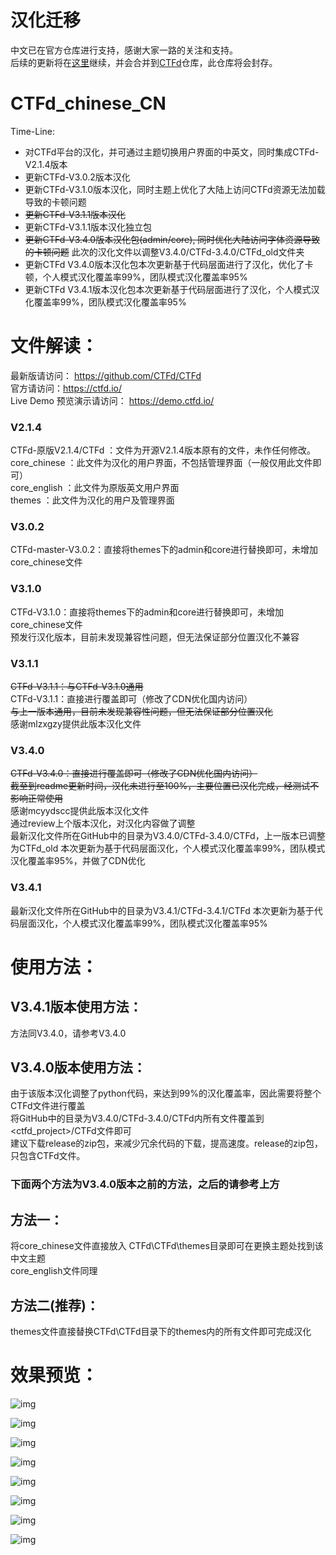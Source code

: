 # 汉化迁移  
中文已在官方仓库进行支持，感谢大家一路的关注和支持。  
后续的更新将在[这里](https://poeditor.com/join/project/p5jhdcrlm7)继续，并会合并到[CTFd](https://github.com/CTFd/CTFd)仓库，此仓库将会封存。  
# CTFd_chinese_CN
Time-Line:
+ 对CTFd平台的汉化，并可通过主题切换用户界面的中英文，同时集成CTFd-V2.1.4版本
+ 更新CTFd-V3.0.2版本汉化
+ 更新CTFd-V3.1.0版本汉化，同时主题上优化了大陆上访问CTFd资源无法加载导致的卡顿问题
+ ~~更新CTFd-V3.1.1版本汉化~~  
+ 更新CTFd-V3.1.1版本汉化独立包  
+ ~~更新CTFd-V3.4.0版本汉化包(admin/core), 同时优化大陆访问字体资源导致的卡顿问题~~ 此次的汉化文件以调整V3.4.0/CTFd-3.4.0/CTFd_old文件夹  
+ 更新CTFd V3.4.0版本汉化包本次更新基于代码层面进行了汉化，优化了卡顿，个人模式汉化覆盖率99%，团队模式汉化覆盖率95%
+ 更新CTFd V3.4.1版本汉化包本次更新基于代码层面进行了汉化，个人模式汉化覆盖率99%，团队模式汉化覆盖率95%

# 文件解读：
最新版请访问： https://github.com/CTFd/CTFd   
官方请访问：https://ctfd.io/    
Live Demo 预览演示请访问： https://demo.ctfd.io/  
### V2.1.4
CTFd-原版V2.1.4/CTFd ：文件为开源V2.1.4版本原有的文件，未作任何修改。  
core_chinese ：此文件为汉化的用户界面，不包括管理界面（一般仅用此文件即可）  
core_english ：此文件为原版英文用户界面  
themes ：此文件为汉化的用户及管理界面  

### V3.0.2
CTFd-master-V3.0.2：直接将themes下的admin和core进行替换即可，未增加core_chinese文件

### V3.1.0
CTFd-V3.1.0：直接将themes下的admin和core进行替换即可，未增加core_chinese文件  
预发行汉化版本，目前未发现兼容性问题，但无法保证部分位置汉化不兼容

### V3.1.1
~~CTFd-V3.1.1：与CTFd-V3.1.0通用~~  
CTFd-V3.1.1：直接进行覆盖即可（修改了CDN优化国内访问）  
~~与上一版本通用，目前未发现兼容性问题，但无法保证部分位置汉化~~  
感谢mlzxgzy提供此版本汉化文件  

### V3.4.0
~~CTFd-V3.4.0：直接进行覆盖即可（修改了CDN优化国内访问）~~  
~~截至到readme更新时间，汉化未进行至100%，主要位置已汉化完成，经测试不影响正常使用~~  
感谢mcyydscc提供此版本汉化文件  
通过review上个版本汉化，对汉化内容做了调整  
最新汉化文件所在GitHub中的目录为V3.4.0/CTFd-3.4.0/CTFd，上一版本已调整为CTFd_old
本次更新为基于代码层面汉化，个人模式汉化覆盖率99%，团队模式汉化覆盖率95%，并做了CDN优化  

### V3.4.1
最新汉化文件所在GitHub中的目录为V3.4.1/CTFd-3.4.1/CTFd
本次更新为基于代码层面汉化，个人模式汉化覆盖率99%，团队模式汉化覆盖率95%

# 使用方法：

## V3.4.1版本使用方法：  
方法同V3.4.0，请参考V3.4.0  

## V3.4.0版本使用方法：  
由于该版本汉化调整了python代码，来达到99%的汉化覆盖率，因此需要将整个CTFd文件进行覆盖  
将GitHub中的目录为V3.4.0/CTFd-3.4.0/CTFd内所有文件覆盖到<ctfd_project>/CTFd文件即可  
建议下载release的zip包，来减少冗余代码的下载，提高速度。release的zip包，只包含CTFd文件。  

### 下面两个方法为V3.4.0版本之前的方法，之后的请参考上方  
## 方法一：  
将core_chinese文件直接放入 CTFd\\CTFd\\themes目录即可在更换主题处找到该中文主题  
core_english文件同理  
## 方法二(推荐)：
themes文件直接替换CTFd\\CTFd目录下的themes内的所有文件即可完成汉化  

# 效果预览：  
![img](/image/index.jpg)  

![img](/image/admin.jpg)  

![img](/image/admin2.jpg)  

![img](/image/v3.4.0config.jpg)  

![img](/image/config.jpg)  

![img](/image/top.jpg)  

![img](/image/tz.jpg)  

![img](/image/user.jpg)  
